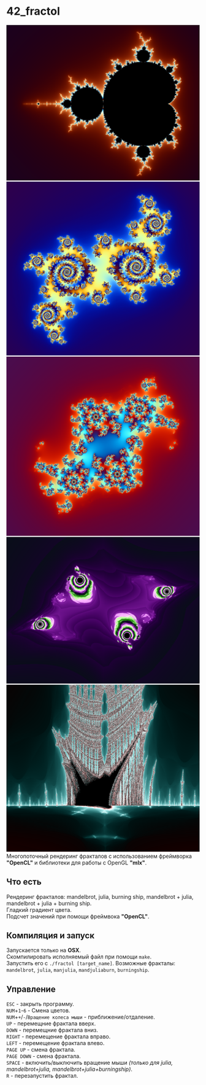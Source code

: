 # 42_fractol

![Image alt](https://github.com/GodFlight/42_fractol/raw/master/image/Mandelbrot.png)
![Image alt](https://github.com/GodFlight/42_fractol/raw/master/image/Julia.png)
![Image alt](https://github.com/GodFlight/42_fractol/raw/master/image/Mandelbrot%2BJulia.png)
![Image alt](https://github.com/GodFlight/42_fractol/raw/master/image/Mandl%2BJulia%2BBurningship.png)
![Image alt](https://github.com/GodFlight/42_fractol/raw/master/image/Burningship.png)
Многопоточный рендеринг фракталов с использованием фреймворка **"OpenCL"** и библиотеки для работы с OpenGL **"mlx"**.

## Что есть
Рендеринг фракталов: mandelbrot, julia, burning ship, mandelbrot + julia, mandelbrot + julia + burning ship.  
Гладкий градиент цвета.  
Подсчет значений при помощи фреймвока **"OpenCL"**.  

## Компиляция и запуск
Запускается только на **OSX**.  
Скомпилировать исполняемый файл при помощи `make`.  
Запустить его с `./fractol [target_name]`. Возможные фракталы: `mandelbrot`, `julia`, `manjulia`, `mandjuliaburn`, `burningship`.  

## Управление
`ESC` - закрыть программу.  
`NUM`+`1`-`6` - Смена цветов.  
`NUM`+`+`/`-`/`Вращение колеса мыши` - приближение/отдаление.  
`UP` - перемещние фрактала вверх.  
`DOWN` - перемещние фрактала вниз.  
`RIGHT` - перемещение фрактала вправо.  
`LEFT` - перемещение фрактала влево.  
`PAGE UP` - смена фрактала.  
`PAGE DOWN` - смена фрактала.  
`SPACE` - включить/выключить вращение мыши *(только для julia, mandelbrot+julia, mandelbrot+julia+burningship)*.  
`R` - перезапустить фрактал.
